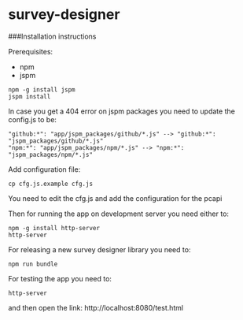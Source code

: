 # survey-designer


###Installation instructions

Prerequisites:
- npm
- jspm

```
npm -g install jspm
jspm install
```
In case you get a 404 error on jspm packages you need to update the config.js to be:

```
"github:*": "app/jspm_packages/github/*.js" --> "github:*": "jspm_packages/github/*.js"
"npm:*": "app/jspm_packages/npm/*.js" --> "npm:*": "jspm_packages/npm/*.js"
```

Add configuration file:
```
cp cfg.js.example cfg.js
```
You need to edit the cfg.js and add the configuration for the pcapi


Then for running the app on development server you need either to:

```
npm -g install http-server
http-server
```

For releasing a new survey designer library you need to:

```
npm run bundle
```

For testing the app you need to:
```
http-server
```

and then open the link:
http://localhost:8080/test.html
